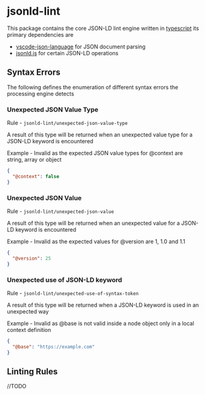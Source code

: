 # jsonld-lint

This package contains the core JSON-LD lint engine written in [typescript](https://www.typescriptlang.org/) its primary dependencies are

- [vscode-json-language](https://github.com/Microsoft/vscode-json-languageservice) for JSON document parsing
- [jsonld.js](https://github.com/digitalbazaar/jsonld.js/blob/master/lib/jsonld.js) for certain JSON-LD operations

## Syntax Errors

The following defines the enumeration of different syntax errors the processing engine detects

### Unexpected JSON Value Type

Rule - `jsonld-lint/unexpected-json-value-type`

A result of this type will be returned when an unexpected value type for a JSON-LD keyword is encountered

Example - Invalid as the expected JSON value types for @context are string, array or object

```json
{
  "@context": false
}
```

### Unexpected JSON Value

Rule - `jsonld-lint/unexpected-json-value`

A result of this type will be returned when an unexpected value for a JSON-LD keyword is encountered

Example - Invalid as the expected values for @version are 1, 1.0 and 1.1

```json
{
  "@version": 25
}
```

### Unexpected use of JSON-LD keyword

Rule - `jsonld-lint/unexpected-use-of-syntax-token`

A result of this type will be returned when a JSON-LD keyword is used in an unexpected way

Example - Invalid as @base is not valid inside a node object only in a local context definition

```json
{
  "@base": "https://example.com"
}
```

## Linting Rules

//TODO
